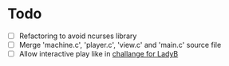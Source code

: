 # Todo
- [ ] Refactoring to avoid ncurses library
- [ ] Merge 'machine.c', 'player.c', 'view.c' and 'main.c' source file
- [ ] Allow interactive play like in [challange for LadyB](http://www.isisinipazzi.it/tuki/tuki2.html)
